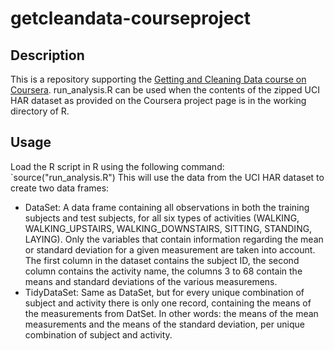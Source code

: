 getcleandata-courseproject
==========================

Description
-----------
This is a repository supporting the [Getting and Cleaning Data course on Coursera](https://class.coursera.org/getdata-003). run_analysis.R can be used when the contents of the zipped UCI HAR dataset as provided on the Coursera project page is in the working directory of R.

Usage
-----
Load the R script in R using the following command:
`source("run_analysis.R")
This will use the data from the UCI HAR dataset to create two data frames:
* DataSet: A data frame containing all observations in both the training subjects and test subjects, for all six types of activities (WALKING, WALKING_UPSTAIRS, WALKING_DOWNSTAIRS, SITTING, STANDING, LAYING). Only the variables that contain information regarding the mean or standard deviation for a given measurement are taken into account. The first column in the dataset contains the subject ID, the second column contains the activity name, the columns 3 to 68 contain the means and standard deviations of the various measuremens.
* TidyDataSet: Same as DataSet, but for every unique combination of subject and activity there is only one record, containing the means of the measurements from DatSet. In other words: the means of the mean measurements and the means of the standard deviation, per unique combination of subject and activity.
